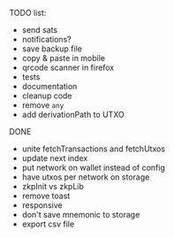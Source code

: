 TODO list:

- send sats
- notifications?
- save backup file
- copy & paste in mobile
- qrcode scanner in firefox
- tests
- documentation
- cleanup code
- remove `any`
- add derivationPath to UTXO

DONE

- unite fetchTransactions and fetchUtxos
- update next index
- put network on wallet instead of config
- have utxos per network on storage
- zkpInit vs zkpLib
- remove toast
- responsive
- don't save mnemonic to storage
- export csv file
